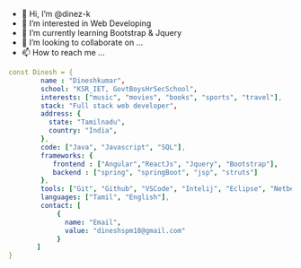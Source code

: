 
- 👋 Hi, I’m @dinez-k
- 👀 I’m interested in Web Developing
- 🌱 I’m currently learning Bootstrap & Jquery
- 💞️ I’m looking to collaborate on ...
- 📫 How to reach me ...
```yaml
const Dinesh = {
        name : "Dineshkumar",
        school: "KSR_IET, GovtBoysHrSecSchool",
        interests: ["music", "movies", "books", "sports", "travel"],
        stack: "Full stack web developer",
        address: {
          state: "Tamilnadu",
          country: "India",
        },
        code: ["Java", "Javascript", "SQL"],
        frameworks: {
           frontend : ["Angular","ReactJs", "Jquery", "Bootstrap"],
           backend : ["spring", "springBoot", "jsp", "struts"]
        },
        tools: ["Git", "Github", "VSCode", "Intelij", "Eclipse", "Netbeans" , "SpringToolSuite"],
        languages: ["Tamil", "English"],
        contact: [
            {
              name: "Email",
              value: "dineshspm18@gmail.com"
            }      
       ]
}
```
<!---
dinez-k/dinez-k is a ✨ special ✨ repository because its `README.md` (this file) appears on your GitHub profile.
You can click the Preview link to take a look at your changes.
--->
